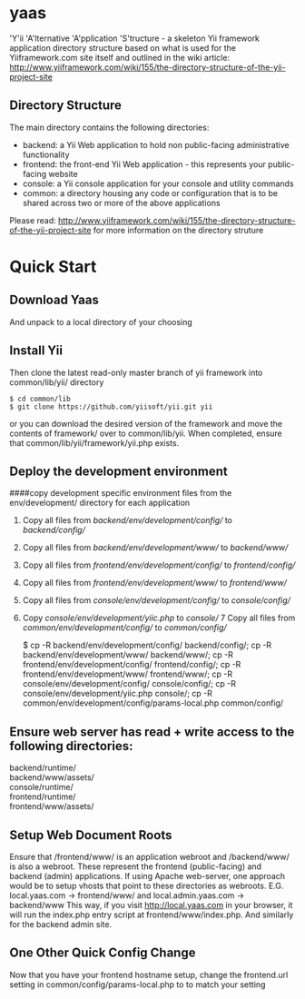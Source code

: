 yaas
====

'Y'ii 'A'lternative 'A'pplication 'S'tructure - a skeleton Yii framework application directory structure based on what is used for the Yiiframework.com site itself and outlined in the wiki article: http://www.yiiframework.com/wiki/155/the-directory-structure-of-the-yii-project-site

Directory Structure
-------------------
The main directory contains the following directories:

 - backend: a Yii Web application to hold non public-facing administrative functionality
 - frontend: the front-end Yii Web application - this represents your public-facing website
 - console: a Yii console application for your console and utility commands
 - common: a directory housing any code or configuration that is to be shared across two or more of the above applications

Please read: http://www.yiiframework.com/wiki/155/the-directory-structure-of-the-yii-project-site for more information on the directory struture

Quick Start
===========
Download Yaas
-------------
And unpack to a local directory of your choosing

Install Yii
-----------
Then clone the latest read-only master branch of yii framework into common/lib/yii/ directory
```
$ cd common/lib
$ git clone https://github.com/yiisoft/yii.git yii
```
or you can download the desired version of the framework and move the contents of framework/ over to
common/lib/yii. When completed, ensure that common/lib/yii/framework/yii.php exists.

Deploy the development environment
----------------------------------
####copy development specific environment files from the env/development/ directory for each application
1. Copy all files from *backend/env/development/config/* to *backend/config/*
2. Copy all files from *backend/env/development/www/* to  *backend/www/*
3. Copy all files from *frontend/env/development/config/* to *frontend/config/*
4. Copy all files from *frontend/env/development/www/* to *frontend/www/*
5. Copy all files from *console/env/development/config/* to *console/config/*
6. Copy *console/env/development/yiic.php* to *console/*
7  Copy all files from *common/env/development/config/* to *common/config/*

    $ cp -R backend/env/development/config/ backend/config/; cp -R backend/env/development/www/ backend/www/; cp -R frontend/env/development/config/ frontend/config/; cp -R frontend/env/development/www/ frontend/www/; cp -R console/env/development/config/ console/config/; cp -R console/env/development/yiic.php console/; cp -R common/env/development/config/params-local.php common/config/

Ensure web server has read + write access to the following directories:
-----------------------------------------------------------------------
backend/runtime/  
backend/www/assets/  
console/runtime/  
frontend/runtime/  
frontend/www/assets/

Setup Web Document Roots
------------------------
Ensure that /frontend/www/ is an application webroot and /backend/www/ is also a webroot. These represent the frontend (public-facing) and backend (admin) applications. If using Apache web-server, one approach would be to setup vhosts that point to these directories as webroots.
E.G. 
local.yaas.com -> frontend/www/ 
and 
local.admin.yaas.com -> backend/www 
This way, if you visit http://local.yaas.com in your browser, it will run the index.php entry script at frontend/www/index.php. And similarly for the backend admin site.

One Other Quick Config Change
-----------------------------
Now that you have your frontend hostname setup, change the frontend.url setting in common/config/params-local.php to to match your setting




